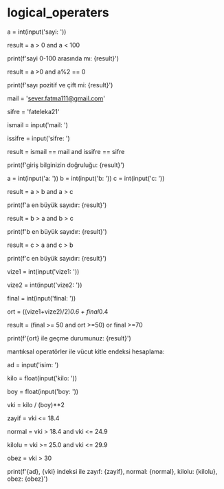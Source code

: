 # logical_operaters

a = int(input('sayi: '))

result = a > 0 and a < 100

print(f'sayi 0-100 arasında mı: {result}')



result = a >0 and a%2 == 0 

print(f'sayı pozitif ve çift mi: {result}')


mail = 'sever.fatma111@gmail.com'

sifre = 'fateleka21'

ismail = input('mail: ')

issifre = input('sifre: ')

result = ismail == mail and issifre == sifre

print(f'giriş bilginizin doğruluğu: {result}')


a = int(input('a: '))
b = int(input('b: '))
c = int(input('c: '))

result = a > b and a > c

print(f'a en büyük sayıdır: {result}')

result = b > a and b > c

print(f'b en büyük sayıdır: {result}')

result = c > a and c > b

print(f'c en büyük sayıdır: {result}')


vize1 = int(input('vize1: '))

vize2 = int(input('vize2: '))

final = int(input('final: '))

ort = ((vize1+vize2)/2)*0.6 + final*0.4

result = (final >= 50 and ort >=50) or final >=70

print(f'{ort} ile geçme durumunuz: {result}')


mantıksal operatörler ile vücut kitle endeksi hesaplama:

ad = input('isim: ')

kilo = float(input('kilo: '))

boy = float(input('boy: '))

vki = kilo / (boy)**2

zayif = vki <= 18.4 

normal = vki > 18.4 and vki <= 24.9

kilolu = vki >= 25.0 and vki <= 29.9

obez = vki > 30

print(f'{ad}, {vki} indeksi ile zayıf: {zayif}, normal: {normal}, kilolu: {kilolu}, obez: {obez}')
